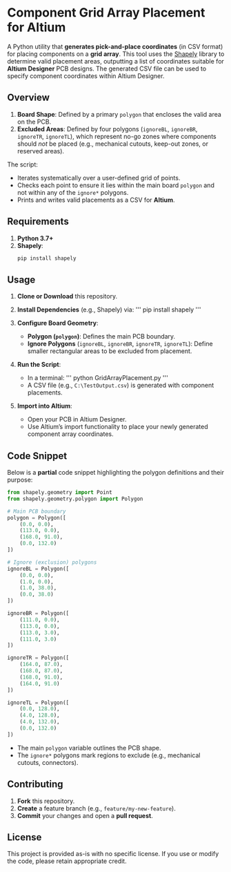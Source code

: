 # Component Grid Array Placement for Altium

A Python utility that **generates pick-and-place coordinates** (in CSV format) for placing components on a **grid array**. This tool uses the [Shapely](https://github.com/shapely/shapely) library to determine valid placement areas, outputting a list of coordinates suitable for **Altium Designer** PCB designs. The generated CSV file can be used to specify component coordinates within Altium Designer.

## Overview

1. **Board Shape**: Defined by a primary `polygon` that encloses the valid area on the PCB.  
2. **Excluded Areas**: Defined by four polygons (`ignoreBL`, `ignoreBR`, `ignoreTR`, `ignoreTL`), which represent no-go zones where components should *not* be placed (e.g., mechanical cutouts, keep-out zones, or reserved areas).

The script:
- Iterates systematically over a user-defined grid of points.
- Checks each point to ensure it lies within the main board `polygon` and not within any of the `ignore*` polygons.
- Prints and writes valid placements as a CSV for **Altium**.

## Requirements

1. **Python 3.7+**
2. **Shapely**:
   ```bash
   pip install shapely
   ```

## Usage

1. **Clone or Download** this repository.  
2. **Install Dependencies** (e.g., Shapely) via:
   '''
   pip install shapely
   '''
3. **Configure Board Geometry**:
   - **Polygon (`polygon`)**: Defines the main PCB boundary.  
   - **Ignore Polygons** (`ignoreBL`, `ignoreBR`, `ignoreTR`, `ignoreTL`): Define smaller rectangular areas to be excluded from placement.
4. **Run the Script**:
   - In a terminal:
     '''
     python GridArrayPlacement.py
     '''
   - A CSV file (e.g., `C:\TestOutput.csv`) is generated with component placements.

5. **Import into Altium**:
   - Open your PCB in Altium Designer.
   - Use Altium’s import functionality to place your newly generated component array coordinates.

## Code Snippet

Below is a **partial** code snippet highlighting the polygon definitions and their purpose:

```python
from shapely.geometry import Point
from shapely.geometry.polygon import Polygon

# Main PCB boundary
polygon = Polygon([
    (0.0, 0.0),
    (113.0, 0.0),
    (168.0, 91.0),
    (0.0, 132.0)
])

# Ignore (exclusion) polygons
ignoreBL = Polygon([
    (0.0, 0.0),
    (1.0, 0.0),
    (1.0, 38.0),
    (0.0, 38.0)
])

ignoreBR = Polygon([
    (111.0, 0.0),
    (113.0, 0.0),
    (113.0, 3.0),
    (111.0, 3.0)
])

ignoreTR = Polygon([
    (164.0, 87.0),
    (168.0, 87.0),
    (168.0, 91.0),
    (164.0, 91.0)
])

ignoreTL = Polygon([
    (0.0, 128.0),
    (4.0, 128.0),
    (4.0, 132.0),
    (0.0, 132.0)
])
```

- The main `polygon` variable outlines the PCB shape.  
- The `ignore*` polygons mark regions to exclude (e.g., mechanical cutouts, connectors).

## Contributing

1. **Fork** this repository.  
2. **Create** a feature branch (e.g., `feature/my-new-feature`).  
3. **Commit** your changes and open a **pull request**.

## License

This project is provided as-is with no specific license. If you use or modify the code, please retain appropriate credit.
